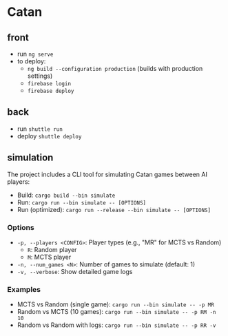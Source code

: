 # Catan

## front

- run `ng serve`
- to deploy:
  - `ng build --configuration production` (builds with production settings)
  - `firebase login`
  - `firebase deploy`

## back

- run `shuttle run`
- deploy `shuttle deploy`

## simulation

The project includes a CLI tool for simulating Catan games between AI players:

- Build: `cargo build --bin simulate`
- Run: `cargo run --bin simulate -- [OPTIONS]`
- Run (optimized): `cargo run --release --bin simulate -- [OPTIONS]`

### Options

- `-p, --players <CONFIG>`: Player types (e.g., "MR" for MCTS vs Random)
  - `R`: Random player
  - `M`: MCTS player
- `-n, --num_games <N>`: Number of games to simulate (default: 1)
- `-v, --verbose`: Show detailed game logs

### Examples

- MCTS vs Random (single game): `cargo run --bin simulate -- -p MR`
- Random vs MCTS (10 games): `cargo run --bin simulate -- -p RM -n 10`
- Random vs Random with logs: `cargo run --bin simulate -- -p RR -v`
